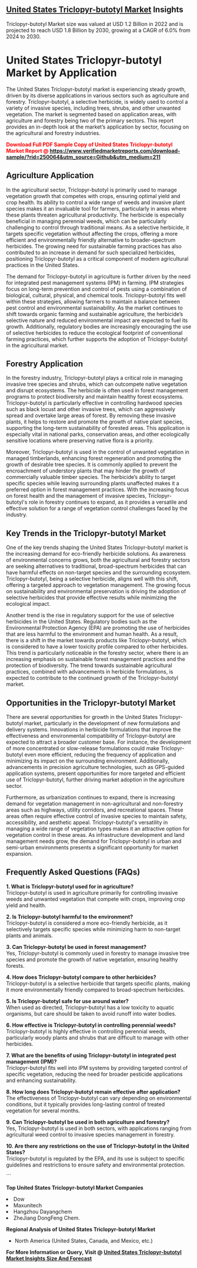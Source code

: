 <h2><a href="https://www.verifiedmarketreports.com/download-sample/?rid=250064&amp;utm_source=Github&amp;utm_medium=211" target="_blank">United States Triclopyr-butotyl Market</a> Insights</h2><p>Triclopyr-butotyl Market size was valued at USD 1.2 Billion in 2022 and is projected to reach USD 1.8 Billion by 2030, growing at a CAGR of 6.0% from 2024 to 2030.</p><p><h1>United States Triclopyr-butotyl Market by Application</h1><p>The United States Triclopyr-butotyl market is experiencing steady growth, driven by its diverse applications in various sectors such as agriculture and forestry. Triclopyr-butotyl, a selective herbicide, is widely used to control a variety of invasive species, including trees, shrubs, and other unwanted vegetation. The market is segmented based on application areas, with agriculture and forestry being two of the primary sectors. This report provides an in-depth look at the market’s application by sector, focusing on the agricultural and forestry industries. <b><p><span class=""><span style="color: #ff0000;"><strong>Download Full PDF Sample Copy of United States Triclopyr-butotyl Market Report</strong> @ </span><a href="https://www.verifiedmarketreports.com/download-sample/?rid=250064&amp;utm_source=Github&amp;utm_medium=211" target="_blank">https://www.verifiedmarketreports.com/download-sample/?rid=250064&amp;utm_source=Github&amp;utm_medium=211</a></span></p></b></p><h2>Agriculture Application</h2><p>In the agricultural sector, Triclopyr-butotyl is primarily used to manage vegetation growth that competes with crops, ensuring optimal yield and crop health. Its ability to control a wide range of weeds and invasive plant species makes it an invaluable tool for farmers, particularly in areas where these plants threaten agricultural productivity. The herbicide is especially beneficial in managing perennial weeds, which can be particularly challenging to control through traditional means. As a selective herbicide, it targets specific vegetation without affecting the crops, offering a more efficient and environmentally friendly alternative to broader-spectrum herbicides. The growing need for sustainable farming practices has also contributed to an increase in demand for such specialized herbicides, positioning Triclopyr-butotyl as a critical component of modern agricultural practices in the United States.</p><p>The demand for Triclopyr-butotyl in agriculture is further driven by the need for integrated pest management systems (IPM) in farming. IPM strategies focus on long-term prevention and control of pests using a combination of biological, cultural, physical, and chemical tools. Triclopyr-butotyl fits well within these strategies, allowing farmers to maintain a balance between pest control and environmental sustainability. As the market continues to shift towards organic farming and sustainable agriculture, the herbicide’s selective nature and reduced environmental impact are expected to fuel its growth. Additionally, regulatory bodies are increasingly encouraging the use of selective herbicides to reduce the ecological footprint of conventional farming practices, which further supports the adoption of Triclopyr-butotyl in the agricultural market.</p><h2>Forestry Application</h2><p>In the forestry industry, Triclopyr-butotyl plays a critical role in managing invasive tree species and shrubs, which can outcompete native vegetation and disrupt ecosystems. The herbicide is often used in forest management programs to protect biodiversity and maintain healthy forest ecosystems. Triclopyr-butotyl is particularly effective in controlling hardwood species such as black locust and other invasive trees, which can aggressively spread and overtake large areas of forest. By removing these invasive plants, it helps to restore and promote the growth of native plant species, supporting the long-term sustainability of forested areas. This application is especially vital in national parks, conservation areas, and other ecologically sensitive locations where preserving native flora is a priority.</p><p>Moreover, Triclopyr-butotyl is used in the control of unwanted vegetation in managed timberlands, enhancing forest regeneration and promoting the growth of desirable tree species. It is commonly applied to prevent the encroachment of understory plants that may hinder the growth of commercially valuable timber species. The herbicide’s ability to target specific species while leaving surrounding plants unaffected makes it a preferred option in forest management practices. With the increasing focus on forest health and the management of invasive species, Triclopyr-butotyl's role in forestry continues to expand, as it provides a versatile and effective solution for a range of vegetation control challenges faced by the industry.</p><h2>Key Trends in the Triclopyr-butotyl Market</h2><p>One of the key trends shaping the United States Triclopyr-butotyl market is the increasing demand for eco-friendly herbicide solutions. As awareness of environmental concerns grows, both the agricultural and forestry sectors are seeking alternatives to traditional, broad-spectrum herbicides that can have harmful effects on non-target species and the surrounding ecosystem. Triclopyr-butotyl, being a selective herbicide, aligns well with this shift, offering a targeted approach to vegetation management. The growing focus on sustainability and environmental preservation is driving the adoption of selective herbicides that provide effective results while minimizing the ecological impact.</p><p>Another trend is the rise in regulatory support for the use of selective herbicides in the United States. Regulatory bodies such as the Environmental Protection Agency (EPA) are promoting the use of herbicides that are less harmful to the environment and human health. As a result, there is a shift in the market towards products like Triclopyr-butotyl, which is considered to have a lower toxicity profile compared to other herbicides. This trend is particularly noticeable in the forestry sector, where there is an increasing emphasis on sustainable forest management practices and the protection of biodiversity. The trend towards sustainable agricultural practices, combined with advancements in herbicide formulations, is expected to contribute to the continued growth of the Triclopyr-butotyl market.</p><h2>Opportunities in the Triclopyr-butotyl Market</h2><p>There are several opportunities for growth in the United States Triclopyr-butotyl market, particularly in the development of new formulations and delivery systems. Innovations in herbicide formulations that improve the effectiveness and environmental compatibility of Triclopyr-butotyl are expected to attract a broader customer base. For instance, the development of more concentrated or slow-release formulations could make Triclopyr-butotyl even more efficient, reducing the frequency of application and minimizing its impact on the surrounding environment. Additionally, advancements in precision agriculture technologies, such as GPS-guided application systems, present opportunities for more targeted and efficient use of Triclopyr-butotyl, further driving market adoption in the agriculture sector.</p><p>Furthermore, as urbanization continues to expand, there is increasing demand for vegetation management in non-agricultural and non-forestry areas such as highways, utility corridors, and recreational spaces. These areas often require effective control of invasive species to maintain safety, accessibility, and aesthetic appeal. Triclopyr-butotyl's versatility in managing a wide range of vegetation types makes it an attractive option for vegetation control in these areas. As infrastructure development and land management needs grow, the demand for Triclopyr-butotyl in urban and semi-urban environments presents a significant opportunity for market expansion.</p><h2>Frequently Asked Questions (FAQs)</h2><p><b>1. What is Triclopyr-butotyl used for in agriculture?</b><br> Triclopyr-butotyl is used in agriculture primarily for controlling invasive weeds and unwanted vegetation that compete with crops, improving crop yield and health.</p><p><b>2. Is Triclopyr-butotyl harmful to the environment?</b><br> Triclopyr-butotyl is considered a more eco-friendly herbicide, as it selectively targets specific species while minimizing harm to non-target plants and animals.</p><p><b>3. Can Triclopyr-butotyl be used in forest management?</b><br> Yes, Triclopyr-butotyl is commonly used in forestry to manage invasive tree species and promote the growth of native vegetation, ensuring healthy forests.</p><p><b>4. How does Triclopyr-butotyl compare to other herbicides?</b><br> Triclopyr-butotyl is a selective herbicide that targets specific plants, making it more environmentally friendly compared to broad-spectrum herbicides.</p><p><b>5. Is Triclopyr-butotyl safe for use around water?</b><br> When used as directed, Triclopyr-butotyl has a low toxicity to aquatic organisms, but care should be taken to avoid runoff into water bodies.</p><p><b>6. How effective is Triclopyr-butotyl in controlling perennial weeds?</b><br> Triclopyr-butotyl is highly effective in controlling perennial weeds, particularly woody plants and shrubs that are difficult to manage with other herbicides.</p><p><b>7. What are the benefits of using Triclopyr-butotyl in integrated pest management (IPM)?</b><br> Triclopyr-butotyl fits well into IPM systems by providing targeted control of specific vegetation, reducing the need for broader pesticide applications and enhancing sustainability.</p><p><b>8. How long does Triclopyr-butotyl remain effective after application?</b><br> The effectiveness of Triclopyr-butotyl can vary depending on environmental conditions, but it typically provides long-lasting control of treated vegetation for several months.</p><p><b>9. Can Triclopyr-butotyl be used in both agriculture and forestry?</b><br> Yes, Triclopyr-butotyl is used in both sectors, with applications ranging from agricultural weed control to invasive species management in forestry.</p><p><b>10. Are there any restrictions on the use of Triclopyr-butotyl in the United States?</b><br> Triclopyr-butotyl is regulated by the EPA, and its use is subject to specific guidelines and restrictions to ensure safety and environmental protection.</p>```</p><p><strong>Top United States Triclopyr-butotyl Market Companies</strong></p><div data-test-id=""><p><li>Dow</li><li> Maxunitech</li><li> Hangzhou Dayangchem</li><li> ZheJiang DongFeng Chem.</li></p><div><strong>Regional Analysis of&nbsp;United States Triclopyr-butotyl Market</strong></div><ul><li dir="ltr"><p dir="ltr">North America&nbsp;(United States, Canada, and Mexico, etc.)</p></li></ul><p><strong>For More Information or Query, Visit @&nbsp;</strong><strong><a href="https://www.verifiedmarketreports.com/product/triclopyr-butotyl-market/?utm_source=Github&amp;utm_medium=211" target="_blank">United States Triclopyr-butotyl Market Insights Size And Forecast</a></strong></p></div>
